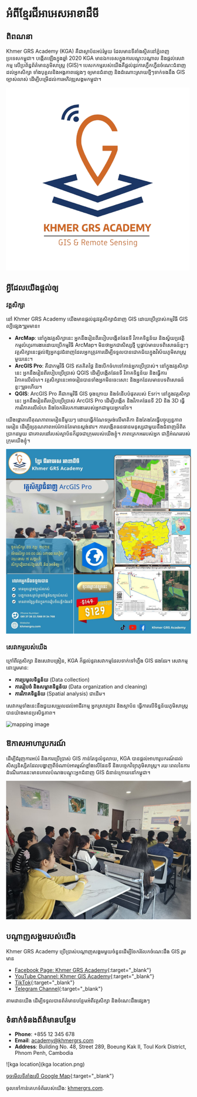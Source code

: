 # __អំពីខ្មែរជីអាអេសអាខាដឺមី__

## __ពិពណនា__

Khmer GRS Academy (KGA) គឺជាស្ថាប័នអប់រំមួយ ដែលមានទីតាំងស្ថិតនៅភ្នំពេញ ប្រទេសកម្ពុជា។ បង្កើតឡើងក្នុងឆ្នាំ 2020 KGA មានឯកទេសក្នុងការបណ្តុះបណ្តាល និងផ្តល់សេវាកម្ម លើប្រព័ន្ធព័ត៌មានភូមិសាស្រ្ត (GIS)។ បេសកកម្មរបស់យើងគឺផ្តល់នូវការហ្វឹកហ្វឺនចំណេះជំនាញ ដល់អ្នកសិក្សា ទាំងបុគ្គលនិងអង្គភាពផ្សេងៗ ឲ្យមានជំនាញ និងដំណោះស្រាយថ្មីៗទាក់ទងនឹង GIS ច្បាស់លាស់ ដើម្បីបម្រើដល់ការអភិវឌ្ឍសង្គមកម្ពុជា។

![kga logo](KGA.png)

## __អ្វីដែលយើងផ្តល់ឲ្យ__

### វគ្គសិក្សា
នៅ Khmer GRS Academy យើងមានផ្តល់នូវវគ្គសិក្សាជំនាញ GIS ដោយប្រើប្រាស់កម្មវិធី GIS ល្បីផ្សេងៗរួមមាន៖

- __ArcMap__: នៅក្នុងវគ្គសិក្សានេះ អ្នកនឹងរៀនពីរបៀបបង្កើតផែនទី វិភាគទិន្នន័យ និងស្វ័យប្រវត្តិកម្មលំហូរការងារដោយប្រើកម្មវិធី ArcMap។ មិនថាអ្នកជាសិស្សថ្មី ឬធ្លាប់មានបទពិសោធន៍ខ្លះៗ វគ្គសិក្សានេះផ្តល់ឱ្យអ្នកនូវជំនាញដែលអ្នកត្រូវការដើម្បីទទួលបានជោគជ័យក្នុងវិស័យភូមិសាស្រ្តមួយនេះ។
- __ArcGIS Pro__: គឺជាកម្មវិធី GIS ឥតគិតថ្លៃ និងបើកចំហទៅកាន់អ្នកប្រើប្រាស់។ នៅក្នុងវគ្គសិក្សានេះ អ្នកនឹងរៀនពីរបៀបប្រើប្រាស់ QGIS ដើម្បីបង្កើតផែនទី វិភាគទិន្នន័យ និងធ្វើការវិភាគលើលំហ។ វគ្គសិក្សានេះអាចរៀនបានទាំងអ្នកមិនចេះសោះ និងអ្នកដែលមានបទពិសោធន៍ខ្លះៗរួចហើយ។
- __QGIS__: ArcGIS Pro គឺជាកម្មវិធី GIS ចុងក្រោយ និងទំនើបបំផុតរបស់ Esri។ នៅក្នុងវគ្គសិក្សានេះ អ្នកនឹងរៀនពីរបៀបប្រើប្រាស់ ArcGIS Pro ដើម្បីបង្កើត និងវិភាគផែនទី 2D និង 3D ធ្វើការវិភាគលើលំហ និងចែករំលែកការងាររបស់អ្នកជាមួយអ្នកដទៃ។

យើងផ្តោតលើគុណភាពមេរៀននីមួយៗ ដោយធ្វើកំណែទម្រង់លើមាតិកា និងតែងតែធ្វើបច្ចុប្បន្នភាពមេរៀន ដើម្បីឲ្យគុណភាពអប់រំកាន់តែមានស្តង់ដារ។ ការបង្កើតធនធានមនុស្សជាមួយនឹងជំនាញដ៏ពិតប្រាកដមួយ ជាគោលដៅរបស់ស្ថាប័នក៏ដូចជាក្រុមរបស់យើងខ្ញុំ។ ភាពត្រេកអររបស់អ្នក ជាក្តីអំណររបស់ក្រុមយើងខ្ញុំ។

![course](course.jpg)

### __សេវាកម្មរបស់យើង__
ក្រៅពីវគ្គសិក្សា និងសេវាបង្រៀន, KGA ក៏ផ្តល់នូវសេវាកម្មដែលទាក់ទៅហ្នឹង GIS ផងដែរ។ សេវាកម្មនោះរួមមាន:

- __ការប្រមូលទិន្នន័យ__ (Data collection)
- __ការរៀបចំ និងសម្អាតទិន្នន័យ__ (Data organization and cleaning)
- __ការវិភាគទិន្នន័យ__ (Spatial analysis) ជាដើម។

សេវាកម្មទាំងនេះនឹងជួយសម្រួលដល់អាជីវកម្ម អ្នកស្រាវជ្រាវ និងស្ថាប័ន ធ្វើការលើទិន្នន័យភូមិសាស្ត្របានយ៉ាងមានប្រសិទ្ធភាព។

![mapping image](mapping.jpg)

## __ឱកាសអាហារូបករណ៍__
ដើម្បីជំរុញការអប់រំ និងការប្រើប្រាស់ GIS​ កាន់តែទូលំទូលាយ, KGA បានផ្តល់អាហារូបករណ៍ដល់សិស្សនិស្សិតដែលបង្ហាញពីចំណាប់អារម្មណ៍ខ្លាំងលើផែនទី និងបច្ចេកវិទ្យាភូមិសាស្រ្ត។ រយៈពេលនៃការដំណើរការនេះមានគោលបំណងបណ្តុះអ្នកជំនាញ GIS ជំនាន់ក្រោយនៅកម្ពុជា។

![scholarship](scholarship.jpg)

## __បណ្តាញសង្គមរបស់យើង__
Khmer GRS Academy ប្រើប្រាស់បណ្តាញសង្គមមួយចំនួនដើម្បីចែករំលែកចំណេះដឹង GIS រួមមាន

- [Facebook Page: Khmer GRS Academy]{:target="_blank"}
- [YouTube Channel: Khmer GIS Academy]{:target="_blank"}
- [TikTok]{:target="_blank"}
- [Telegram Channel]{:target="_blank"}

តាមដានយើង ដើម្បីទទួលបានព័ត៌មានបន្ថែមអំពីវគ្គសិក្សា និងចំណេះដឹងផ្សេងៗ

[Facebook Page: Khmer GRS Academy]:https://www.facebook.com/khmergisacademy/
[YouTube Channel: Khmer GIS Academy]:https://www.youtube.com/c/KhmerGISAcademy/videos
[TikTok]:https://www.tiktok.com/@khmergrsacademy
[Telegram Channel]:https://t.me/s/khmergrsacademychannel

## __ទំនាក់ទំនងព័ត៌មានបន្ថែម__

- **Phone**: +855 12 345 678
- **Email**: academy@khmergrs.com
- **Address**: Building No. 48, Street 289, Boeung Kak II, Toul Kork District, Phnom Penh, Cambodia

![kga location](kga location.png)

[ចុចមើលទីតាំងលើ Google Map]{:target="_blank"}

[ចុចមើលទីតាំងលើ Google Map]:https://maps.app.goo.gl/sPpWC6pLUS5HiBNCA

ចូលទៅកាន់គេហទំព័ររបស់យើង: [khmergrs.com](https://www.khmergrs.com/).
